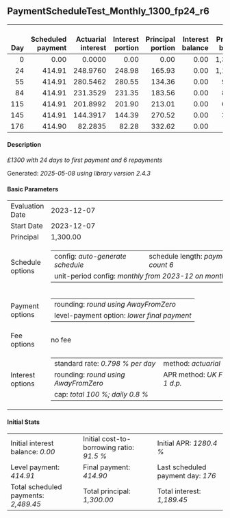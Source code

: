 <h2>PaymentScheduleTest_Monthly_1300_fp24_r6</h2>
<table>
    <thead style="vertical-align: bottom;">
        <th style="text-align: right;">Day</th>
        <th style="text-align: right;">Scheduled payment</th>
        <th style="text-align: right;">Actuarial interest</th>
        <th style="text-align: right;">Interest portion</th>
        <th style="text-align: right;">Principal portion</th>
        <th style="text-align: right;">Interest balance</th>
        <th style="text-align: right;">Principal balance</th>
        <th style="text-align: right;">Total actuarial interest</th>
        <th style="text-align: right;">Total interest</th>
        <th style="text-align: right;">Total principal</th>
    </thead>
    <tr style="text-align: right;">
        <td class="ci00">0</td>
        <td class="ci01" style="white-space: nowrap;">0.00</td>
        <td class="ci02">0.0000</td>
        <td class="ci03">0.00</td>
        <td class="ci04">0.00</td>
        <td class="ci05">0.00</td>
        <td class="ci06">1,300.00</td>
        <td class="ci07">0.0000</td>
        <td class="ci08">0.00</td>
        <td class="ci09">0.00</td>
    </tr>
    <tr style="text-align: right;">
        <td class="ci00">24</td>
        <td class="ci01" style="white-space: nowrap;">414.91</td>
        <td class="ci02">248.9760</td>
        <td class="ci03">248.98</td>
        <td class="ci04">165.93</td>
        <td class="ci05">0.00</td>
        <td class="ci06">1,134.07</td>
        <td class="ci07">248.9760</td>
        <td class="ci08">248.98</td>
        <td class="ci09">165.93</td>
    </tr>
    <tr style="text-align: right;">
        <td class="ci00">55</td>
        <td class="ci01" style="white-space: nowrap;">414.91</td>
        <td class="ci02">280.5462</td>
        <td class="ci03">280.55</td>
        <td class="ci04">134.36</td>
        <td class="ci05">0.00</td>
        <td class="ci06">999.71</td>
        <td class="ci07">529.5222</td>
        <td class="ci08">529.53</td>
        <td class="ci09">300.29</td>
    </tr>
    <tr style="text-align: right;">
        <td class="ci00">84</td>
        <td class="ci01" style="white-space: nowrap;">414.91</td>
        <td class="ci02">231.3529</td>
        <td class="ci03">231.35</td>
        <td class="ci04">183.56</td>
        <td class="ci05">0.00</td>
        <td class="ci06">816.15</td>
        <td class="ci07">760.8751</td>
        <td class="ci08">760.88</td>
        <td class="ci09">483.85</td>
    </tr>
    <tr style="text-align: right;">
        <td class="ci00">115</td>
        <td class="ci01" style="white-space: nowrap;">414.91</td>
        <td class="ci02">201.8992</td>
        <td class="ci03">201.90</td>
        <td class="ci04">213.01</td>
        <td class="ci05">0.00</td>
        <td class="ci06">603.14</td>
        <td class="ci07">962.7743</td>
        <td class="ci08">962.78</td>
        <td class="ci09">696.86</td>
    </tr>
    <tr style="text-align: right;">
        <td class="ci00">145</td>
        <td class="ci01" style="white-space: nowrap;">414.91</td>
        <td class="ci02">144.3917</td>
        <td class="ci03">144.39</td>
        <td class="ci04">270.52</td>
        <td class="ci05">0.00</td>
        <td class="ci06">332.62</td>
        <td class="ci07">1,107.1660</td>
        <td class="ci08">1,107.17</td>
        <td class="ci09">967.38</td>
    </tr>
    <tr style="text-align: right;">
        <td class="ci00">176</td>
        <td class="ci01" style="white-space: nowrap;">414.90</td>
        <td class="ci02">82.2835</td>
        <td class="ci03">82.28</td>
        <td class="ci04">332.62</td>
        <td class="ci05">0.00</td>
        <td class="ci06">0.00</td>
        <td class="ci07">1,189.4496</td>
        <td class="ci08">1,189.45</td>
        <td class="ci09">1,300.00</td>
    </tr>
</table>
<h4>Description</h4>
<p><i>£1300 with 24 days to first payment and 6 repayments</i></p>
<p>Generated: <i>2025-05-08 using library version 2.4.3</i></p>
<h4>Basic Parameters</h4>
<table>
    <tr>
        <td>Evaluation Date</td>
        <td>2023-12-07</td>
    </tr>
    <tr>
        <td>Start Date</td>
        <td>2023-12-07</td>
    </tr>
    <tr>
        <td>Principal</td>
        <td>1,300.00</td>
    </tr>
    <tr>
        <td>Schedule options</td>
        <td>
            <table>
                <tr>
                    <td>config: <i>auto-generate schedule</i></td>
                    <td>schedule length: <i><i>payment count</i> 6</i></td>
                </tr>
                <tr>
                    <td colspan="2" style="white-space: nowrap;">unit-period config: <i>monthly from 2023-12 on month-end</i></td>
                </tr>
            </table>
        </td>
    </tr>
    <tr>
        <td>Payment options</td>
        <td>
            <table>
                <tr>
                    <td>rounding: <i>round using AwayFromZero</i></td>
                </tr>
                <tr>
                    <td>level-payment option: <i>lower&nbsp;final&nbsp;payment</i></td>
                </tr>
            </table>
        </td>
    </tr>
    <tr>
        <td>Fee options</td>
        <td>no fee
        </td>
    </tr>
    <tr>
        <td>Interest options</td>
        <td>
            <table>
                <tr>
                    <td>standard rate: <i>0.798 % per day</i></td>
                    <td>method: <i>actuarial</i></td>
                </tr>
                <tr>
                    <td>rounding: <i>round using AwayFromZero</i></td>
                    <td>APR method: <i>UK FCA to 1 d.p.</i></td>
                </tr>
                <tr>
                    <td colspan="2">cap: <i>total 100 %; daily 0.8 %</td>
                </tr>
            </table>
        </td>
    </tr>
</table>
<h4>Initial Stats</h4>
<table>
    <tr>
        <td>Initial interest balance: <i>0.00</i></td>
        <td>Initial cost-to-borrowing ratio: <i>91.5 %</i></td>
        <td>Initial APR: <i>1280.4 %</i></td>
    </tr>
    <tr>
        <td>Level payment: <i>414.91</i></td>
        <td>Final payment: <i>414.90</i></td>
        <td>Last scheduled payment day: <i>176</i></td>
    </tr>
    <tr>
        <td>Total scheduled payments: <i>2,489.45</i></td>
        <td>Total principal: <i>1,300.00</i></td>
        <td>Total interest: <i>1,189.45</i></td>
    </tr>
</table>